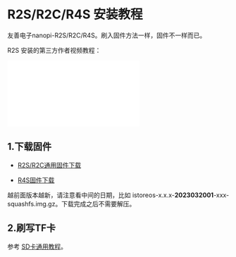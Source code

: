 # R2S/R2C/R4S 安装教程

友善电子nanopi-R2S/R2C/R4S。刷入固件方法一样，固件不一样而已。

R2S 安装的第三方作者视频教程：

<iframe src="//player.bilibili.com/player.html?aid=562218293&bvid=BV1vv4y1D71K&cid=880482429&page=1" scrolling="no" border="0" frameborder="no" framespacing="0" allowfullscreen="true"> </iframe>

## 1.下载固件

* [R2S/R2C通用固件下载](https://fw.koolcenter.com/iStoreOS/r2s/)

* [R4S固件下载](https://fw.koolcenter.com/iStoreOS/r4s/)

越前面版本越新，请注意看中间的日期，比如 istoreos-x.x.x-**2023032001**-xxx-squashfs.img.gz。下载完成之后不需要解压。

## 2.刷写TF卡
参考 [SD卡通用教程](/zh/guide/istoreos/install_sd.html)。